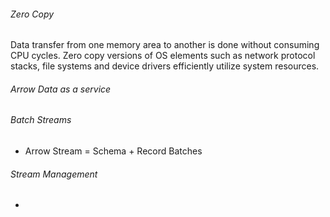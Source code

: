 ###### Zero Copy
Data transfer from one memory area to another is done without consuming CPU cycles.
Zero copy versions of OS elements such as network protocol stacks, file systems and device drivers efficiently utilize system resources.

###### Arrow Data as a service
###### Batch Streams
  * Arrow Stream = Schema + Record Batches
###### Stream Management
  * 
